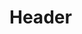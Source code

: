 <!-- TITLE: The Verdict -->
<!-- SUBTITLE: United we stood, together we protested. Alumni and student- hand in hand, for change.-->
<!-- SUBTITLE:  Was this the change we were looking for? -->

# Header
